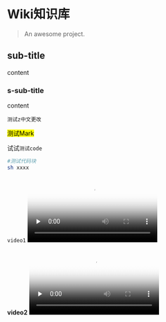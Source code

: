# Wiki知识库

> An awesome project.


## sub-title
content

### s-sub-title
content


`测试z中文更改`

<mark>测试Mark</mark>

试试<code>测试code</code>

```sh
#测试代码块
sh xxxx
```

`video1`
<video id="video1" controls="" preload="none" poster="封面">
    <source id="mp4" src="../static/video/testvideo.mp4" type="video/mp4">
</videos>

**video2**
<video id="video2" controls="" preload="none" poster="封面">
    <source id="mp4" src="http://clips.vorwaerts-gmbh.de/big_buck_bunny.mp4" type="video/mp4">
</videos>
